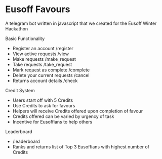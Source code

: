 # Eusoff Favours

A telegram bot written in javascript that we created for the Eusoff Winter Hackathon

Basic Functionality
- Register an account 				    /register
- View active requests			      /view
- Make requests					          /make_request
- Take requests					          /take_request
- Mark request as complete		    /complete
- Delete your current requests		/cancel
- Returns account details			    /check

Credit System
- Users start off with 5  Credits
- Use Credits to ask for favours
- Helpers will receive Credits offered upon completion of favour
- Credits offered can be varied by urgency of task
- Incentive for Eusoffians to help others

Leaderboard
- /leaderboard
- Ranks and returns list of Top 3 Eusoffians with highest number of Credits

